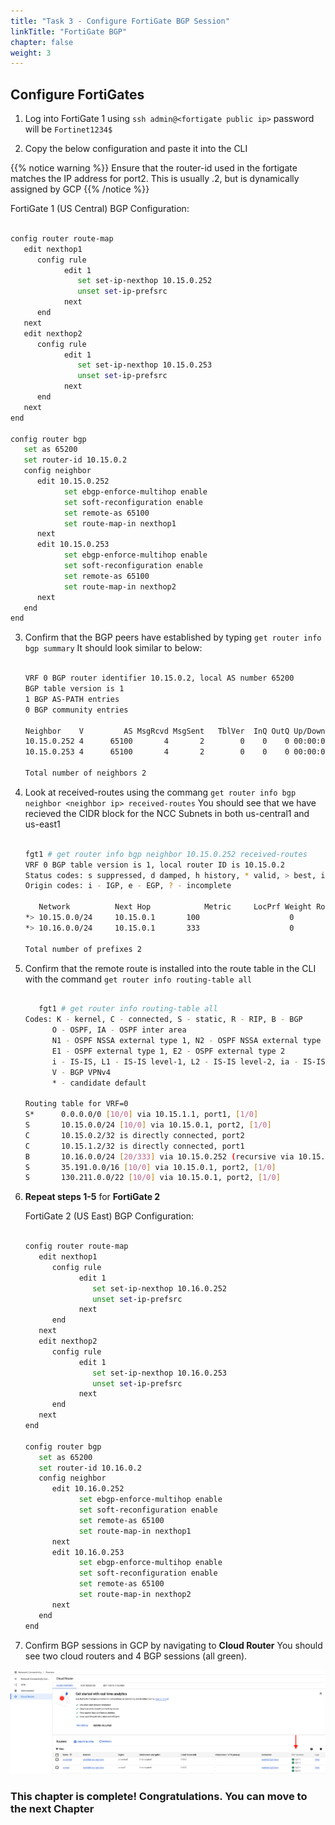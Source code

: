 ```yaml
---
title: "Task 3 - Configure FortiGate BGP Session"
linkTitle: "FortiGate BGP"
chapter: false
weight: 3
---
```


## Configure FortiGates

1. Log into FortiGate 1 using ``` ssh admin@<fortigate public ip> ``` password will be ```Fortinet1234$```

2. Copy the below configuration and paste it into the CLI

{{% notice warning %}} Ensure that the router-id used in the fortigate matches the IP address for port2.  This is usually .2, but is dynamically assigned by GCP {{% /notice %}}

   FortiGate 1 (US Central) BGP Configuration:

   ```sh

   config router route-map
      edit nexthop1
         config rule
               edit 1
                  set set-ip-nexthop 10.15.0.252
                  unset set-ip-prefsrc
               next
         end
      next
      edit nexthop2
         config rule
               edit 1
                  set set-ip-nexthop 10.15.0.253
                  unset set-ip-prefsrc
               next
         end
      next
   end

   config router bgp
      set as 65200
      set router-id 10.15.0.2
      config neighbor
         edit 10.15.0.252
               set ebgp-enforce-multihop enable
               set soft-reconfiguration enable
               set remote-as 65100
               set route-map-in nexthop1
         next
         edit 10.15.0.253
               set ebgp-enforce-multihop enable
               set soft-reconfiguration enable
               set remote-as 65100
               set route-map-in nexthop2
         next
      end
   end

   ```

3. Confirm that the BGP peers have established by typing ``` get router info bgp summary ``` It should look similar to below:


   ```sh

   VRF 0 BGP router identifier 10.15.0.2, local AS number 65200
   BGP table version is 1
   1 BGP AS-PATH entries
   0 BGP community entries

   Neighbor    V         AS MsgRcvd MsgSent   TblVer  InQ OutQ Up/Down  State/PfxRcd
   10.15.0.252 4      65100       4       2        0    0    0 00:00:02        2
   10.15.0.253 4      65100       4       2        0    0    0 00:00:02        2

   Total number of neighbors 2


   ```

4. Look at received-routes using the commang ``` get router info bgp neighbor <neighbor ip> received-routes ``` You should see that we have recieved the CIDR block for the NCC Subnets in both us-central1 and us-east1

   ```sh

   fgt1 # get router info bgp neighbor 10.15.0.252 received-routes
   VRF 0 BGP table version is 1, local router ID is 10.15.0.2
   Status codes: s suppressed, d damped, h history, * valid, > best, i - internal
   Origin codes: i - IGP, e - EGP, ? - incomplete

      Network          Next Hop            Metric     LocPrf Weight RouteTag Path
   *> 10.15.0.0/24     10.15.0.1       100                    0        0 65100 ? <-/->
   *> 10.16.0.0/24     10.15.0.1       333                    0        0 65100 ? <-/->

   Total number of prefixes 2

   ```

5. Confirm that the remote route is installed into the route table in the CLI with the command ``` get router info routing-table all ``` 

   ```sh

      fgt1 # get router info routing-table all
   Codes: K - kernel, C - connected, S - static, R - RIP, B - BGP
         O - OSPF, IA - OSPF inter area
         N1 - OSPF NSSA external type 1, N2 - OSPF NSSA external type 2
         E1 - OSPF external type 1, E2 - OSPF external type 2
         i - IS-IS, L1 - IS-IS level-1, L2 - IS-IS level-2, ia - IS-IS inter area
         V - BGP VPNv4
         * - candidate default

   Routing table for VRF=0
   S*      0.0.0.0/0 [10/0] via 10.15.1.1, port1, [1/0]
   S       10.15.0.0/24 [10/0] via 10.15.0.1, port2, [1/0]
   C       10.15.0.2/32 is directly connected, port2
   C       10.15.1.2/32 is directly connected, port1
   B       10.16.0.0/24 [20/333] via 10.15.0.252 (recursive via 10.15.0.1, port2), 00:07:10, [1/0]  <--- 
   S       35.191.0.0/16 [10/0] via 10.15.0.1, port2, [1/0]
   S       130.211.0.0/22 [10/0] via 10.15.0.1, port2, [1/0]

   ```

6. **Repeat steps 1-5** for **FortiGate 2**

   FortiGate 2 (US East) BGP Configuration:

   ```sh

   config router route-map
      edit nexthop1
         config rule
               edit 1
                  set set-ip-nexthop 10.16.0.252
                  unset set-ip-prefsrc
               next
         end
      next
      edit nexthop2
         config rule
               edit 1
                  set set-ip-nexthop 10.16.0.253
                  unset set-ip-prefsrc
               next
         end
      next
   end

   config router bgp
      set as 65200
      set router-id 10.16.0.2
      config neighbor
         edit 10.16.0.252
               set ebgp-enforce-multihop enable
               set soft-reconfiguration enable
               set remote-as 65100
               set route-map-in nexthop1
         next
         edit 10.16.0.253
               set ebgp-enforce-multihop enable
               set soft-reconfiguration enable
               set remote-as 65100
               set route-map-in nexthop2
         next
      end
   end

   ```

7. Confirm BGP sessions in GCP by navigating to **Cloud Router** You should see two cloud routers and 4 BGP sessions (all green).

![GCP BGP](gcp_cr_bgp.png)

### This chapter is complete!  Congratulations.  You can move to the next Chapter